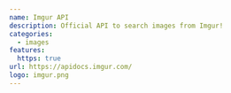 ```yaml
---
name: Imgur API
description: Official API to search images from Imgur!
categories:
  - images
features:
  https: true
url: https://apidocs.imgur.com/
logo: imgur.png
---
```

